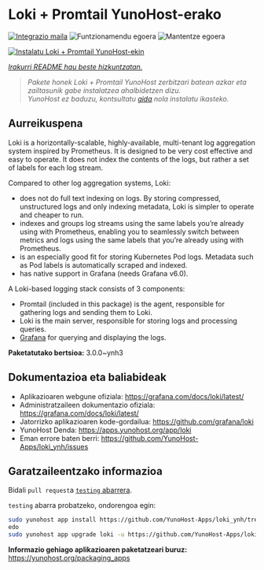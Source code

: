 <!--
Ohart ongi: README hau automatikoki sortu da <https://github.com/YunoHost/apps/tree/master/tools/readme_generator>ri esker
EZ editatu eskuz.
-->

# Loki + Promtail YunoHost-erako

[![Integrazio maila](https://dash.yunohost.org/integration/loki.svg)](https://ci-apps.yunohost.org/ci/apps/loki/) ![Funtzionamendu egoera](https://ci-apps.yunohost.org/ci/badges/loki.status.svg) ![Mantentze egoera](https://ci-apps.yunohost.org/ci/badges/loki.maintain.svg)

[![Instalatu Loki + Promtail YunoHost-ekin](https://install-app.yunohost.org/install-with-yunohost.svg)](https://install-app.yunohost.org/?app=loki)

*[Irakurri README hau beste hizkuntzatan.](./ALL_README.md)*

> *Pakete honek Loki + Promtail YunoHost zerbitzari batean azkar eta zailtasunik gabe instalatzea ahalbidetzen dizu.*  
> *YunoHost ez baduzu, kontsultatu [gida](https://yunohost.org/install) nola instalatu ikasteko.*

## Aurreikuspena

Loki is a horizontally-scalable, highly-available, multi-tenant log aggregation system inspired by Prometheus. It is designed to be very cost effective and easy to operate. It does not index the contents of the logs, but rather a set of labels for each log stream.

Compared to other log aggregation systems, Loki:

- does not do full text indexing on logs. By storing compressed, unstructured logs and only indexing metadata, Loki is simpler to operate and cheaper to run.
- indexes and groups log streams using the same labels you’re already using with Prometheus, enabling you to seamlessly switch between metrics and logs using the same labels that you’re already using with Prometheus.
- is an especially good fit for storing Kubernetes Pod logs. Metadata such as Pod labels is automatically scraped and indexed.
- has native support in Grafana (needs Grafana v6.0).

A Loki-based logging stack consists of 3 components:
- Promtail (included in this package) is the agent, responsible for gathering logs and sending them to Loki.
- Loki is the main server, responsible for storing logs and processing queries.
- [Grafana](https://github.com/Yunohost-Apps/grafana_ynh) for querying and displaying the logs.


**Paketatutako bertsioa:** 3.0.0~ynh3
## Dokumentazioa eta baliabideak

- Aplikazioaren webgune ofiziala: <https://grafana.com/docs/loki/latest/>
- Administratzaileen dokumentazio ofiziala: <https://grafana.com/docs/loki/latest/>
- Jatorrizko aplikazioaren kode-gordailua: <https://github.com/grafana/loki>
- YunoHost Denda: <https://apps.yunohost.org/app/loki>
- Eman errore baten berri: <https://github.com/YunoHost-Apps/loki_ynh/issues>

## Garatzaileentzako informazioa

Bidali `pull request`a [`testing` abarrera](https://github.com/YunoHost-Apps/loki_ynh/tree/testing).

`testing` abarra probatzeko, ondorengoa egin:

```bash
sudo yunohost app install https://github.com/YunoHost-Apps/loki_ynh/tree/testing --debug
edo
sudo yunohost app upgrade loki -u https://github.com/YunoHost-Apps/loki_ynh/tree/testing --debug
```

**Informazio gehiago aplikazioaren paketatzeari buruz:** <https://yunohost.org/packaging_apps>

